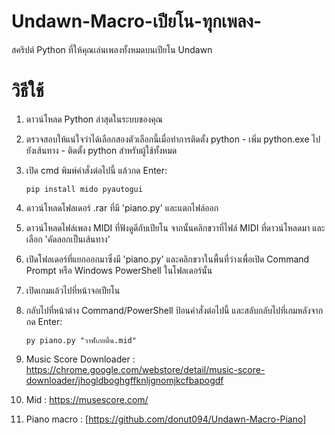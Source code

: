 # Undawn-Macro-เปียโน-ทุกเพลง-

สคริปต์ Python ที่ให้คุณเล่นเพลงทั้งหมดบนเปียโน Undawn
# วิธีใช้

1. ดาวน์โหลด Python ล่าสุดในระบบของคุณ
2. ตรวจสอบให้แน่ใจว่าได้เลือกสองตัวเลือกนี้เมื่อทำการติดตั้ง python - เพิ่ม python.exe ไปยังเส้นทาง - ติดตั้ง python สำหรับผู้ใช้ทั้งหมด
3. เปิด cmd พิมพ์คำสั่งต่อไปนี้ แล้วกด Enter:
   
     ```
   pip install mido pyautogui
    ```
  
5. ดาวน์โหลดโฟลเดอร์ .rar ที่มี 'piano.py' และแตกไฟล์ออก
6. ดาวน์โหลดไฟล์เพลง MIDI ที่ฟังดูดีกับเปียโน จากนั้นคลิกขวาที่ไฟล์ MIDI ที่ดาวน์โหลดมา และเลือก 'คัดลอกเป็นเส้นทาง'
7. เปิดโฟลเดอร์ที่แยกออกมาซึ่งมี 'piano.py' และคลิกขวาในพื้นที่ว่างเพื่อเปิด Command Prompt หรือ Windows PowerShell ในโฟลเดอร์นั้น
8. เปิดเกมแล้วไปที่หน้าจอเปียโน
9. กลับไปที่หน้าต่าง Command/PowerShell ป้อนคำสั่งต่อไปนี้ และสลับกลับไปที่เกมหลังจากกด Enter:
    ```
   py piano.py "วาฬเกยตื้น.mid"
     ```
10. Music Score Downloader : https://chrome.google.com/webstore/detail/music-score-downloader/jhogldboghgffknljgnomjkcfbapogdf
11. Mid : https://musescore.com/
12. Piano macro : [https://github.com/donut094/Undawn-Macro-Piano]

